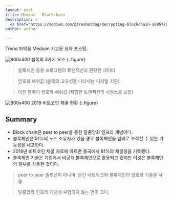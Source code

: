 ```yaml
---
layout: post
title: Medium - Blockchain
description: >
  <a href="https://medium.com/@trexhotdog/decrypting-blockchain-aa9572d70542">원문 링크 - John Arsneault</a>
author: author

---
```


Trend 파악을 Medium 기고문 요약 포스팅.

![800x400](https://cdn-images-1.medium.com/max/800/0*xn_RkJdhtB7hurFv)
블록의 3가지 요소
{:.figure}

> 블록체인 응용 프로그램의 트랜잭션과 관련된 데이터

> 암호화 해쉬값 (블록의 고유성을 나타내는 디지털 지문)

> 이전 블록의 암호화 해쉬값 (적합한 트랜잭션의 시퀀스를 보장)

![800x400](https://cdn-images-1.medium.com/max/800/0*XpG1gkdpiJnPRGKW)
2018 비트코인 채굴 현황
{:.figure}

## Summary

* Block chain은 peer to peer을 통한 탈중앙화 인프라 개념이다.
* 블록체인은 51%의 노드 소유자가 있을 경우 블록체인을 임의로 조작할 수 있는 가능성을 내포한다.
* 2018년 비트코인 채굴 자료에 따르면 중국에서 81%의 채굴량을 기록했다.
* 블록체인 기술은 기업에서 비공개 블록체인으로 활용되고 있지만 이것은 블록체인의 일부를 차용한 것이다.

 > peer to peer 솔루션이 아니며, 분산 네트워크와 블록체인의 암호화 기술을 사용

 > 탈중앙화 인프라 개념에 부합되지 않는 면이 크다.
